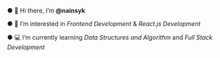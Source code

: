  ●  👋 Hi there, I’m **@nainsyk**
  
 ●  👀 I’m interested in *Frontend Development* & *React.js Development*
  
 ●  💻 I’m currently learning *Data Structures and Algorithm* and *Full Stack Development*
